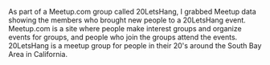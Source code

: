As part of a Meetup.com group called 20LetsHang, I grabbed Meetup data showing the members who brought new people to a 20LetsHang event. <br>
Meetup.com is a site where people make interest groups and organize events for groups, and people who join the groups attend the events. <br>
20LetsHang is a meetup group for people in their 20's around the South Bay Area in California.
